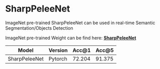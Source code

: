 # SharpPeleeNet
ImageNet pre-trained SharpPeleeNet can be used in real-time Semantic Segmentation/Objects Detection

ImageNet pre-trained Weight can be find here: **[SharpPeleeNet](https://drive.google.com/open?id=18drR8S433MIAN1d7CmHLXsuB4EQIrWWa)**

Model | Version | Acc@1 | Acc@5
--- | --- | --- | ---
SharpPeleeNet | Pytorch | 72.204 | 91.375
